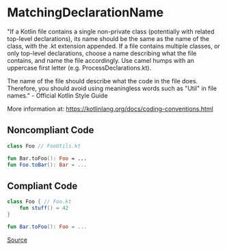 # MatchingDeclarationName

"If a Kotlin file contains a single non-private class (potentially with related top-level declarations),
its name should be the same as the name of the class, with the .kt extension appended.
If a file contains multiple classes, or only top-level declarations,
choose a name describing what the file contains, and name the file accordingly.
Use camel humps with an uppercase first letter (e.g. ProcessDeclarations.kt).

The name of the file should describe what the code in the file does.
Therefore, you should avoid using meaningless words such as "Util" in file names." - Official Kotlin Style Guide

More information at: https://kotlinlang.org/docs/coding-conventions.html

## Noncompliant Code

```kotlin
class Foo // FooUtils.kt

fun Bar.toFoo(): Foo = ...
fun Foo.toBar(): Bar = ...
```
## Compliant Code

```kotlin
class Foo { // Foo.kt
    fun stuff() = 42
}

fun Bar.toFoo(): Foo = ...
```

[Source](https://detekt.dev/docs/rules/naming#matchingdeclarationname)
